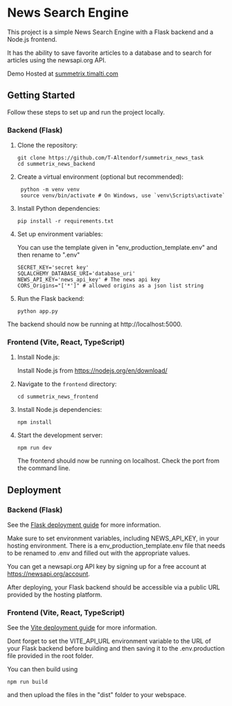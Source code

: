# News Search Engine

This project is a simple News Search Engine with a Flask backend and a Node.js frontend.

It has the ability to save favorite articles to a database and to search for articles using the newsapi.org API.

Demo Hosted at [summetrix.timalti.com](https://summetrix.timalti.com)

## Getting Started

Follow these steps to set up and run the project locally.

### Backend (Flask)

1. Clone the repository:

   ```shell
   git clone https://github.com/T-Altendorf/summetrix_news_task
   cd summetrix_news_backend
   ```

2. Create a virtual environment (optional but recommended):

   ```shell
    python -m venv venv
    source venv/bin/activate # On Windows, use `venv\Scripts\activate`

   ```

3. Install Python dependencies:

   ```shell
   pip install -r requirements.txt
   ```

4. Set up environment variables:

   You can use the template given in "env_production_template.env" and then rename to ".env"

   ```
   SECRET_KEY='secret key'
   SQLALCHEMY_DATABASE_URI='database_uri'
   NEWS_API_KEY='news_api_key' # The news api key
   CORS_Origins="['*']" # allowed origins as a json list string
   ```

5. Run the Flask backend:

   ```shell
   python app.py
   ```

The backend should now be running at http://localhost:5000.

### Frontend (Vite, React, TypeScript)

1. Install Node.js:

   Install Node.js from https://nodejs.org/en/download/

2. Navigate to the `frontend` directory:

   ```shell
   cd summetrix_news_frontend
   ```

3. Install Node.js dependencies:

   ```shell
   npm install
   ```

4. Start the development server:

   ```shell
   npm run dev
   ```

   The frontend should now be running on localhost. Check the port from the command line.

## Deployment

### Backend (Flask)

See the [Flask deployment guide](https://flask.palletsprojects.com/en/2.0.x/deploying/) for more information.

Make sure to set environment variables, including NEWS_API_KEY, in your hosting environment. There is a env_production_template.env file that needs to be renamed to .env and filled out with the appropriate values.

You can get a newsapi.org API key by signing up for a free account at https://newsapi.org/account.

After deploying, your Flask backend should be accessible via a public URL provided by the hosting platform.

### Frontend (Vite, React, TypeScript)

See the [Vite deployment guide](https://vitejs.dev/guide/build.html#command-line-interface) for more information.

Dont forget to set the VITE_API_URL environment variable to the URL of your Flask backend before building and then saving it to the .env.production file provided in the root folder.

You can then build using

```shell
npm run build
```

and then upload the files in the "dist" folder to your webspace.
